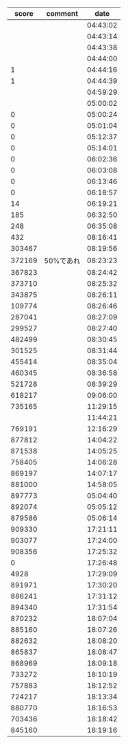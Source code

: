 |score|comment|date|
|------|------|------|
|||04:43:02|
|||04:43:14|
|||04:43:38|
|||04:44:00|
|1||04:44:16|
|1||04:44:39|
|||04:59:29|
|||05:00:02|
|0||05:00:24|
|0||05:01:04|
|0||05:12:37|
|0||05:14:01|
|0||06:02:36|
|0||06:03:08|
|0||06:13:46|
|0||06:18:57|
|14||06:19:21|
|185||06:32:50|
|248||06:35:08|
|432||08:16:41|
|303467||08:19:56|
|372169|50%であれ|08:23:23|
|367823||08:24:42|
|373710||08:25:32|
|343875||08:26:11|
|109774||08:26:46|
|287041||08:27:09|
|299527||08:27:40|
|482499||08:30:45|
|301525||08:31:44|
|455414||08:35:04|
|460345||08:36:58|
|521728||08:39:29|
|618217||09:06:00|
|735165||11:29:15|
|||11:44:21|
|769191||12:16:29|
|877812||14:04:22|
|871538||14:05:25|
|758405||14:06:28|
|869197||14:07:17|
|881000||14:58:05|
|897773||05:04:40|
|892074||05:05:12|
|879586||05:06:14|
|909330||17:21:11|
|903077||17:24:00|
|908356||17:25:32|
|0||17:26:48|
|4928||17:29:09|
|891971||17:30:20|
|886241||17:31:12|
|894340||17:31:54|
|870232||18:07:04|
|885160||18:07:26|
|882632||18:08:20|
|865837||18:08:47|
|868969||18:09:18|
|733272||18:10:19|
|757883||18:12:52|
|724217||18:13:34|
|880770||18:16:53|
|703436||18:18:42|
|845160||18:19:16|
